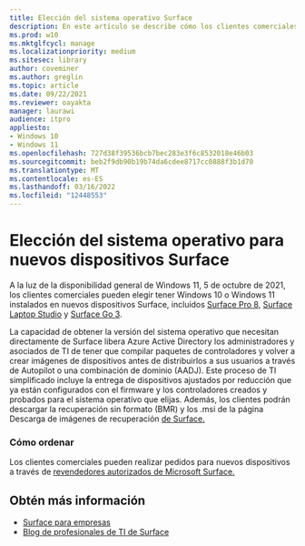 ```yaml
---
title: Elección del sistema operativo Surface
description: En este artículo se describe cómo los clientes comerciales pueden comprar nuevos dispositivos Surface con Windows 10 o Windows 11.
ms.prod: w10
ms.mktglfcycl: manage
ms.localizationpriority: medium
ms.sitesec: library
author: coveminer
ms.author: greglin
ms.topic: article
ms.date: 09/22/2021
ms.reviewer: oayakta
manager: laurawi
audience: itpro
appliesto:
- Windows 10
- Windows 11
ms.openlocfilehash: 727d38f39536bcb7bec283e3f6c8532018e46b03
ms.sourcegitcommit: beb2f9db90b19b74da6cdee8717cc0888f3b1d70
ms.translationtype: MT
ms.contentlocale: es-ES
ms.lasthandoff: 03/16/2022
ms.locfileid: "12448553"
---
```

# <a name="os-choice-for-new-surface-devices"></a>Elección del sistema operativo para nuevos dispositivos Surface
 
A la luz de la disponibilidad general de Windows 11, 5 de octubre de 2021, los clientes comerciales pueden elegir tener Windows 10 o Windows 11 instalados en nuevos dispositivos Surface, incluidos [Surface Pro 8](https://www.microsoft.com/surface/business/surface-pro-8), [Surface Laptop Studio](https://www.microsoft.com/surface/business/surface-laptop-studio) y [Surface Go 3](https://www.microsoft.com/surface/business/surface-go-3).  
 
La capacidad de obtener la versión del sistema operativo que necesitan directamente de Surface libera Azure Active Directory los administradores y asociados de TI de tener que compilar paquetes de controladores y volver a crear imágenes de dispositivos antes de distribuirlos a sus usuarios a través de Autopilot o una combinación de dominio (AADJ). Este proceso de TI simplificado incluye la entrega de dispositivos ajustados por reducción que ya están configurados con el firmware y los controladores creados y probados para el sistema operativo que elijas. Además, los clientes podrán descargar la recuperación sin formato (BMR) y los .msi de la página Descarga de imágenes de recuperación [de Surface.](https://support.microsoft.com/surface-recovery-image) 
 
### <a name="how-to-order"></a>Cómo ordenar

Los clientes comerciales pueden realizar pedidos para nuevos dispositivos a través de [revendedores autorizados de Microsoft Surface.](https://www.microsoft.com/surface/business/where-to-buy-microsoft-surface?)

## <a name="learn-more"></a>Obtén más información

- [Surface para empresas](https://www.microsoft.com/surface/business)
- [Blog de profesionales de TI de Surface](https://techcommunity.microsoft.com/t5/surface-it-pro-blog/bg-p/SurfaceITPro)